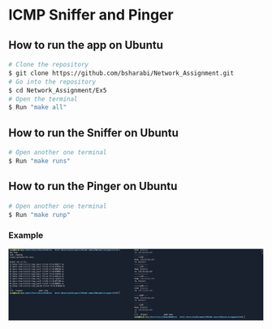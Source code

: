# ICMP Sniffer and Pinger

## How to run the app on Ubuntu
```bash
# Clone the repository
$ git clone https://github.com/bsharabi/Network_Assignment.git
# Go into the repository
$ cd Network_Assignment/Ex5
# Open the terminal 
$ Run "make all"
```

## How to run the Sniffer on Ubuntu
```bash
# Open another one terminal
$ Run "make runs"
```

## How to run the Pinger on Ubuntu
```bash
# Open another one terminal 
$ Run "make runp"
```
### Example
![alt text](image.png)
